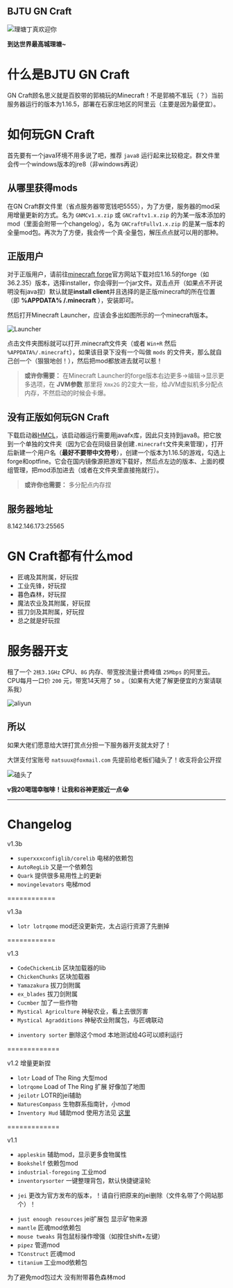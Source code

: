 ## BJTU GN Craft

![理塘丁真欢迎你](assets/ltdz.png)

**到达世界最高城理塘~**

# 什么是BJTU GN Craft
GN Craft顾名思义就是百胶带的郭楠玩的Minecraft！不是郭楠不准玩（？）当前服务器运行的版本为1.16.5，部署在石家庄地区的阿里云（主要是因为最便宜）。

# 如何玩GN Craft

首先要有一个java环境不用多说了吧，推荐 `java8` 运行起来比较稳定。群文件里会传一个windows版本的jre8（非windows再说）

## 从哪里获得mods

在GN Craft群文件里（省点服务器带宽钱吧5555），为了方便，服务器的mod采用增量更新的方式。名为 `GNMCv1.x.zip` 或 `GNCraftv1.x.zip` 的为某一版本添加的mod（里面会附带一个changelog），名为 `GNCraftFullv1.x.zip` 的是某一版本的全量mod包。再次为了方便，我会传一个真·全量包，解压点点就可以用的那种。

## 正版用户
对于正版用户，请前往[minecraft forge](https://files.minecraftforge.net/net/minecraftforge/forge/index_1.16.5.html)官方网站下载对应1.16.5的forge（如36.2.35）版本，选择installer，你会得到一个jar文件。双击点开（如果点不开说明没有java捏）默认就是**install client**并且选择的是正版minecraft的所在位置（即 **%APPDATA% /.minecraft** ），安装即可。

然后打开Minecraft Launcher，应该会多出如图所示的一个minecraft版本。

![Launcher](assets/launcher.png)

点击文件夹图标就可以打开.minecraft文件夹（或者 `Win+R` 然后 `%APPDATA%/.minecraft`），如果该目录下没有一个叫做 `mods` 的文件夹，那么就自己创一个（狠狠地创！），然后把mod都放进去就可以惹！

> **或许你需要：** 在Minecraft Launcher的forge版本右边更多->编辑->显示更多选项，在 **JVM参数** 那里将 `Xmx2G` 的2变大一些，给JVM虚拟机多分配点内存，不然启动的时候会卡爆。

## 没有正版如何玩GN Craft

下载启动器[HMCL](https://hmcl.huangyuhui.net/)，该启动器运行需要用javafx库，因此只支持到java8。把它放到一个单独的文件夹（因为它会在同级目录创建`.minecraft`文件夹来管理），打开后新建一个用户名（**最好不要带中文符号**），创建一个版本为1.16.5的游戏，勾选上forge和optfine。它会在国内镜像源把游戏下载好，然后点左边的版本、上面的模组管理，把mod添加进去（或者在文件夹里直接拖就行）。

> **或许你也需要：** 多分配点内存捏

## 服务器地址

8.142.146.173:25565

# GN Craft都有什么mod
- 匠魂及其附属，好玩捏
- 工业先锋，好玩捏
- 暮色森林，好玩捏
- 魔法农业及其附属，好玩捏
- 拔刀剑及其附属，好玩捏
- 总之就是好玩捏

# 服务器开支

租了一个 `2核3.1GHz` CPU、`8G` 内存、带宽按流量计费峰值 `25Mbps` 的阿里云。CPU每月一口价 `200` 元，带宽14天用了 `50` 。（如果有大佬了解更便宜的方案请联系我）

![aliyun](assets/aliyun.png)

## 所以

如果大佬们愿意给大饼打赏点分担一下服务器开支就太好了！

大饼支付宝账号 `natsuux@foxmail.com` 先提前给老板们磕头了！收支将会公开捏

![磕头了](assets/ktl.gif)

**v我20喝瑞幸咖啡！让我和谷神更接近一点😭**

---

# Changelog

v1.3b
+ `superxxxconfiglib/corelib` 电梯的依赖包
+ `AutoRegLib` 又是一个依赖包
+ `Quark` 提供很多易用性上的更新
+ `movingelevators` 电梯mod

============

v1.3a
- `lotr lotrqome` mod还没更新完，太占运行资源了先删掉

============

v1.3
+ `CodeChickenLib` 区块加载器的lib
+ `ChickenChunks` 区块加载器
+ `Yamazakura` 拔刀剑附属
+ `ex_blades` 拔刀剑附属
+ `Cucmber` 加了一些作物
+ `Mystical Agriculture` 神秘农业，看上去很厉害
+ `Mystical Agradditions` 神秘农业附属包，与匠魂联动
- `inventory sorter` 删除这个mod
本地测试给4G可以顺利运行

=============

v1.2
增量更新捏
+ `lotr` Load of The Ring 大型mod
+ `lotrqome` Load of The Ring 扩展 好像加了地图
+ `jeilotr` LOTR的jei辅助
+ `NaturesCompass` 生物群系指南针，小mod
+ `Inventory Hud` 辅助mod 使用方法见 [这里](https://www.curseforge.com/minecraft/mc-mods/inventory-hud-forge)

=============

v1.1
+ `appleskin` 辅助mod，显示更多食物属性
+ `Bookshelf` 依赖包mod
+ `industrial-foregoing` 工业mod
+ `inventorysorter` 一键整理背包，默认快捷键滚轮
* `jei` 更改为官方发布的版本，！请自行把原来的jei删除（文件名带了个网站那个）！
+ `just enough resources` jei扩展包 显示矿物来源
+ `mantle` 匠魂mod依赖包
+ `mouse tweaks` 背包鼠标操作增强（如按住shift+左键）
+ `pipez` 管道mod
+ `TConstruct` 匠魂mod
+ `titanium` 工业mod依赖包

为了避免mod包过大 没有附带暮色森林mod